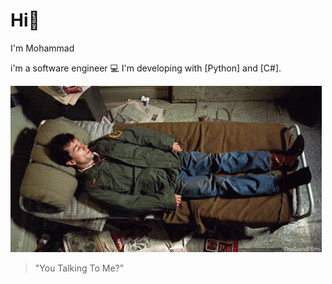 <h1>Hi🐋</h1>
<p>I'm Mohammad</p>
i'm a software engineer
💻 I'm developing with [Python] and [C#].



![](https://github.com/MHRZz17/AboutMe/blob/main/taxi-driver-sleepy.gif)


> "You Talking To Me?"
